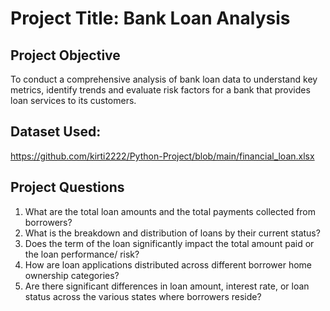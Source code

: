 # Project Title: Bank Loan Analysis
## Project Objective
To conduct a comprehensive analysis of bank loan data to understand key metrics, identify trends and evaluate risk factors for a bank that provides loan services to its customers.
## Dataset Used:
https://github.com/kirti2222/Python-Project/blob/main/financial_loan.xlsx
## Project Questions
1.	What are the total loan amounts and the total payments collected from borrowers?
2.	What is the breakdown and distribution of loans by their current status?
3.	Does the term of the loan significantly impact the total amount paid or the loan performance/ risk?
4.	How are loan applications distributed across different borrower home ownership categories?
5.	Are there significant differences in loan amount, interest rate, or loan status across the various states where borrowers reside?
